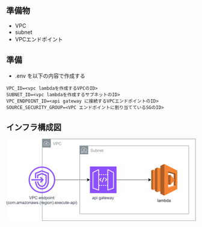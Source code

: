 ## 準備物
- VPC
- subnet
- VPCエンドポイント

## 準備
- .env を以下の内容で作成する
```
VPC_ID=<vpc lambdaを作成するVPCのID>
SUBNET_ID=<vpc lambdaを作成するサブネットのID>
VPC_ENDPOINT_ID=<api gateway に接続するVPCエンドポイントのID>
SOURCE_SECURITY_GROUP=<VPC エンドポイントに割り当てているSGのID>
```

## インフラ構成図
![](./docs/infra.svg)